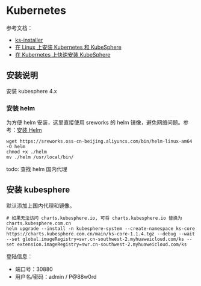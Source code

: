 # Kubernetes

参考文档：

* [ks-installer](https://github.com/kubesphere/ks-installer/blob/master/README_zh.md)
* [在 Linux 上安装 Kubernetes 和 KubeSphere](https://kubesphere.io/zh/docs/v4.1/03-installation-and-upgrade/02-install-kubesphere/02-install-kubernetes-and-kubesphere/)
* [在 Kubernetes 上快速安装 KubeSphere](https://kubesphere.io/zh/docs/v4.1/02-quickstart/01-install-kubesphere/)

## 安装说明

安装 kubesphere 4.x

### 安装 helm

为方便 helm 安装，这里直接使用 sreworks 的 helm 镜像，避免网络问题。参考：[安装 Helm](https://sreworks.cn/docs/rr5g10#2-%E5%AE%89%E8%A3%85%E9%83%A8%E7%BD%B2)

```shell
wget https://sreworks.oss-cn-beijing.aliyuncs.com/bin/helm-linux-am64 -O helm
chmod +x ./helm
mv ./helm /usr/local/bin/
```

todo: 查找 helm 国内代理

## 安装 kubesphere

默认添加上国内代理和镜像。

```shell
# 如果无法访问 charts.kubesphere.io, 可将 charts.kubesphere.io 替换为 charts.kubesphere.com.cn
helm upgrade --install -n kubesphere-system --create-namespace ks-core https://charts.kubesphere.com.cn/main/ks-core-1.1.4.tgz --debug --wait --set global.imageRegistry=swr.cn-southwest-2.myhuaweicloud.com/ks --set extension.imageRegistry=swr.cn-southwest-2.myhuaweicloud.com/ks
```

登陆信息：

* 端口号：30880
* 用户名/密码：admin / P@88w0rd
